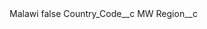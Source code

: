 <?xml version="1.0" encoding="UTF-8"?>
<CustomMetadata xmlns="http://soap.sforce.com/2006/04/metadata" xmlns:xsi="http://www.w3.org/2001/XMLSchema-instance" xmlns:xsd="http://www.w3.org/2001/XMLSchema">
    <label>Malawi</label>
    <protected>false</protected>
    <values>
        <field>Country_Code__c</field>
        <value xsi:type="xsd:string">MW</value>
    </values>
    <values>
        <field>Region__c</field>
        <value xsi:nil="true"/>
    </values>
</CustomMetadata>

